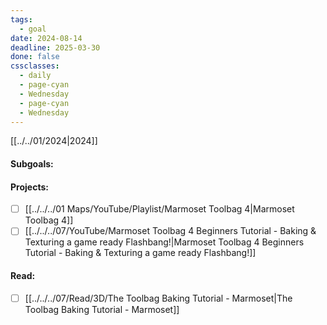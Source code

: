 ```yaml
---
tags:
  - goal
date: 2024-08-14
deadline: 2025-03-30
done: false
cssclasses:
  - daily
  - page-cyan
  - Wednesday
  - page-cyan
  - Wednesday
---
```

[[../../01/2024|2024]]
#### Subgoals:

#### Projects:
- [ ] [[../../../01 Maps/YouTube/Playlist/Marmoset Toolbag 4|Marmoset Toolbag 4]]
- [ ] [[../../../07/YouTube/Marmoset Toolbag 4 Beginners Tutorial - Baking & Texturing a game ready Flashbang!|Marmoset Toolbag 4 Beginners Tutorial - Baking & Texturing a game ready Flashbang!]]

#### Read:
- [ ] [[../../../07/Read/3D/The Toolbag Baking Tutorial - Marmoset|The Toolbag Baking Tutorial - Marmoset]]
